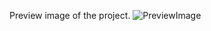 Preview image of the project.
![PreviewImage](https://github.com/user-attachments/assets/3b0062ba-a3bb-44b8-afd5-2657ffbd5448)
